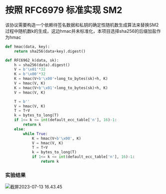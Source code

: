 # 按照 RFC6979 标准实现 SM2

该协议需要构造一个依赖待签名数据和私钥的确定性随机数生成算法来替换SM2过程中随机数k的生成，这边hmac并未标准化，本项目选择sha256的后缀加盐作为hmac

```python
def hmac(data, key):
    return sha256(data+key).digest()

def RFC6962_k(data, sk):
    h = sha256(data).digest()
    V = b'\x01'*32
    K = b'\x00'*32
    K = hmac(V+b'\x00'+long_to_bytes(sk)+h, K)
    V = hmac(V, K)
    K = hmac(V+b'\x01'+long_to_bytes(sk)+h, K)
    V = hmac(V, K)

    T = b''
    V = hmac(V, K)
    T = T+V
    k = bytes_to_long(T)
    if 1<= k <= int(default_ecc_table['n'], 16)-1:
        return k
    else:
        while True:
            K = hmac(V+b'\x00', K)
            V = hmac(V, K)
            T = T+V
            k = bytes_to_long(T)
            if 1<= k <= int(default_ecc_table['n'], 16)-1:
                return k
```



### 实验结果

![截屏2023-07-13 16.43.45](https://oyrd-1313391192.cos.ap-nanjing.myqcloud.com/images/%E6%88%AA%E5%B1%8F2023-07-13%2016.43.45.png)

